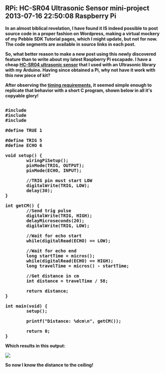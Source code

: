 RPi: HC-SR04 Ultrasonic Sensor mini-project
2013-07-16 22:50:08
Raspberry Pi
---

<strong>In an almost biblical revelation, I have found it IS indeed possible to post source code in a proper fashion on Wordpress, making a virtual mockery of my Pebble SDK Tutorial pages, which I might update, but not for now. The code segments are available in source links in each post. 

So, what better reason to make a new post using this newly discovered feature than to write about my latest Raspberry Pi escapade. I have a cheap <a title="HCSR04" href="http://letsmakerobots.com/node/30209">HC-SR04 ultrasonic sensor</a> that I used with an Ultrasonic library with my Arduino. Having since obtained a Pi, why not have it work with this new piece of kit?

After observing the <a title="Timing Requirements (Page 2)" href="http://jaktek.com/wp-content/uploads/2011/12/HC-SR04.pdf">timing requirements</a>, it seemed simple enough to replicate that behavior with a short C program, shown below in all it's copyable glory!

<!-- language="cpp" -->
<pre><div class="code-block">
#include <stdio.h>
#include <stdlib.h>
#include <wiringPi.h>

#define TRUE 1

#define TRIG 5
#define ECHO 6

void setup() {
        wiringPiSetup();
        pinMode(TRIG, OUTPUT);
        pinMode(ECHO, INPUT);

        //TRIG pin must start LOW
        digitalWrite(TRIG, LOW);
        delay(30);
}

int getCM() {
        //Send trig pulse
        digitalWrite(TRIG, HIGH);
        delayMicroseconds(20);
        digitalWrite(TRIG, LOW);

        //Wait for echo start
        while(digitalRead(ECHO) == LOW);

        //Wait for echo end
        long startTime = micros();
        while(digitalRead(ECHO) == HIGH);
        long travelTime = micros() - startTime;

        //Get distance in cm
        int distance = travelTime / 58;

        return distance;
}

int main(void) {
        setup();

        printf("Distance: %dcm\n", getCM());

        return 0;
}
</div></pre>

Which results in this output:

<a href="http://ninedof.files.wordpress.com/2013/07/ultrasonic.png">![](http://ninedof.files.wordpress.com/2013/07/ultrasonic.png?w=545)</a>

So now I know the distance to the ceiling!
